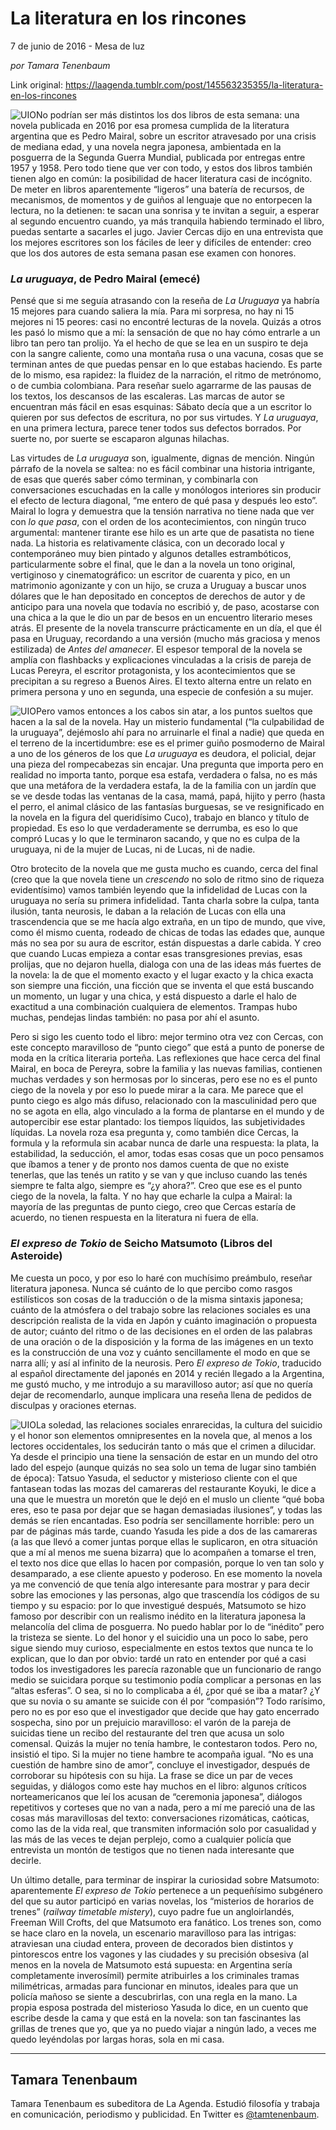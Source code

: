 # La literatura en los rincones



7 de junio de 2016 - Mesa de luz

_por Tamara Tenenbaum_

Link original: https://laagenda.tumblr.com/post/145563235355/la-literatura-en-los-rincones

![UIO](https://64.media.tumblr.com/e94148d4ed0342f9ede903a62c87d904/tumblr_inline_pjztpzhYRq1t6q87u_640.jpg)No podrían ser más distintos los dos libros de esta semana: una novela publicada en 2016 por esa promesa cumplida de la literatura argentina que es Pedro Mairal, sobre un escritor atravesado por una crisis de mediana edad, y una novela negra japonesa, ambientada en la posguerra de la Segunda Guerra Mundial, publicada por entregas entre 1957 y 1958. Pero todo tiene que ver con todo, y estos dos libros también tienen algo en común: la posibilidad de hacer literatura casi de incógnito. De meter en libros aparentemente “ligeros” una batería de recursos, de mecanismos, de momentos y de guiños al lenguaje que no entorpecen la lectura, no la detienen: te sacan una sonrisa y te invitan a seguir, a esperar al segundo encuentro cuando, ya más tranquila habiendo terminado el libro, puedas sentarte a sacarles el jugo. Javier Cercas dijo en una entrevista que los mejores escritores son los fáciles de leer y difíciles de entender: creo que los dos autores de esta semana pasan ese examen con honores.


### *La uruguaya*, de Pedro Mairal (emecé)

Pensé que si me seguía atrasando con la reseña de *La Uruguaya* ya habría 15 mejores para cuando saliera la mía. Para mi sorpresa, no hay ni 15 mejores ni 15 peores: casi no encontré lecturas de la novela. Quizás a otros les pasó lo mismo que a mí: la sensación de que no hay cómo entrarle a un libro tan pero tan prolijo. Ya el hecho de que se lea en un suspiro te deja con la sangre caliente, como una montaña rusa o una vacuna, cosas que se terminan antes de que puedas pensar en lo que estabas haciendo. Es parte de lo mismo, esa rapidez: la fluidez de la narración, el ritmo de metrónomo, o de cumbia colombiana. Para reseñar suelo agarrarme de las pausas de los textos, los descansos de las escaleras. Las marcas de autor se encuentran más fácil en esas esquinas: Sábato decía que a un escritor lo quieren por sus defectos de escritura, no por sus virtudes. Y *La uruguaya*, en una primera lectura, parece tener todos sus defectos borrados. Por suerte no, por suerte se escaparon algunas hilachas. 


Las virtudes de *La uruguaya* son, igualmente, dignas de mención. Ningún párrafo de la novela se saltea: no es fácil combinar una historia intrigante, de esas que querés saber cómo terminan, y combinarla con conversaciones escuchadas en la calle y monólogos interiores sin producir el efecto de lectura diagonal, “me entero de qué pasa y después leo esto”. Mairal lo logra y demuestra que la tensión narrativa no tiene nada que ver con *lo que pasa*, con el orden de los acontecimientos, con ningún truco argumental: mantener tirante ese hilo es un arte que de pasatista no tiene nada. La historia es relativamente clásica, con un decorado local y contemporáneo muy bien pintado y algunos detalles estrambóticos, particularmente sobre el final, que le dan a la novela un tono original, vertiginoso y cinematográfico: un escritor de cuarenta y pico, en un matrimonio agonizante y con un hijo, se cruza a Uruguay a buscar unos dólares que le han depositado en conceptos de derechos de autor y de anticipo para una novela que todavía no escribió y, de paso, acostarse con una chica a la que le dio un par de besos en un encuentro literario meses atrás. El presente de la novela transcurre prácticamente en un día, el que él pasa en Uruguay, recordando a una versión (mucho más graciosa y menos estilizada) de *Antes del amanecer*. El espesor temporal de la novela se amplía con flashbacks y explicaciones vinculadas a la crisis de pareja de Lucas Pereyra, el escritor protagonista, y los acontecimientos que se precipitan a su regreso a Buenos Aires. El texto alterna entre un relato en primera persona y uno en segunda, una especie de confesión a su mujer. 


![UIO](https://64.media.tumblr.com/e94148d4ed0342f9ede903a62c87d904/tumblr_inline_pjztpzhYRq1t6q87u_250.jpg)Pero vamos entonces a los cabos sin atar, a los puntos sueltos que hacen a la sal de la novela. Hay un misterio fundamental (“la culpabilidad de la uruguaya”, dejémoslo ahí para no arruinarle el final a nadie) que queda en el terreno de la incertidumbre: ese es el primer guiño posmoderno de Mairal a uno de los géneros de los que *La uruguaya* es deudora, el policial, dejar una pieza del rompecabezas sin encajar. Una pregunta que importa pero en realidad no importa tanto, porque esa estafa, verdadera o falsa, no es más que una metáfora de la verdadera estafa, la de la familia con un jardín que se ve desde todas las ventanas de la casa, mamá, papá, hijito y perro (hasta el perro, el animal clásico de las fantasías burguesas, se ve resignificado en la novela en la figura del queridísimo Cuco), trabajo en blanco y título de propiedad. Es eso lo que verdaderamente se derrumba, es eso lo que compró Lucas y lo que le terminaron sacando, y que no es culpa de la uruguaya, ni de la mujer de Lucas, ni de Lucas, ni de nadie. 


Otro brotecito de la novela que me gusta mucho es cuando, cerca del final (creo que la que novela tiene un *crescendo* no solo de ritmo sino de riqueza evidentísimo) vamos también leyendo que la infidelidad de Lucas con la uruguaya no sería su primera infidelidad. Tanta charla sobre la culpa, tanta ilusión, tanta neurosis, le daban a la relación de Lucas con ella una trascendencia que se me hacía algo extraña, en un tipo de mundo, que vive, como él mismo cuenta, rodeado de chicas de todas las edades que, aunque más no sea por su aura de escritor, están dispuestas a darle cabida. Y creo que cuando Lucas empieza a contar esas transgresiones previas, esas prolijas, que no dejaron huella, dialoga con una de las ideas más fuertes de la novela: la de que el momento exacto y el lugar exacto y la chica exacta son siempre una ficción, una ficción que se inventa el que está buscando un momento, un lugar y una chica, y está dispuesto a darle el halo de exactitud a una combinación cualquiera de elementos. Trampas hubo muchas, pendejas lindas también: no pasa por ahí el asunto. 


Pero si sigo les cuento todo el libro: mejor termino otra vez con Cercas, con este concepto maravilloso de “punto ciego” que está a punto de ponerse de moda en la crítica literaria porteña. Las reflexiones que hace cerca del final Mairal, en boca de Pereyra, sobre la familia y las nuevas familias, contienen muchas verdades y son hermosas por lo sinceras, pero ese no es el punto ciego de la novela y por eso lo puede mirar a la cara. Me parece que el punto ciego es algo más difuso, relacionado con la masculinidad pero que no se agota en ella, algo vinculado a la forma de plantarse en el mundo y de autopercibir ese estar plantado: los tiempos líquidos, las subjetividades líquidas. La novela roza esa pregunta y, como también dice Cercas, la formula y la reformula sin acabar nunca de darle una respuesta: la plata, la estabilidad, la seducción, el amor, todas esas cosas que un poco pensamos que íbamos a tener y de pronto nos damos cuenta de que no existe tenerlas, que las tenés un ratito y se van y que incluso cuando las tenés siempre te falta algo, siempre es “¿y ahora?”. Creo que ese es el punto ciego de la novela, la falta. Y no hay que echarle la culpa a Mairal: la mayoría de las preguntas de punto ciego, creo que Cercas estaría de acuerdo, no tienen respuesta en la literatura ni fuera de ella.


### *El expreso de Tokio* de Seicho Matsumoto (Libros del Asteroide)

Me cuesta un poco, y por eso lo haré con muchísimo preámbulo, reseñar literatura japonesa. Nunca sé cuánto de lo que percibo como rasgos estilísticos son cosas de la traducción o de la misma sintaxis japonesa; cuánto de la atmósfera o del trabajo sobre las relaciones sociales es una descripción realista de la vida en Japón y cuánto imaginación o propuesta de autor; cuánto del ritmo o de las decisiones en el orden de las palabras de una oración o de la disposición y la forma de las imágenes en un texto es la construcción de una voz y cuánto sencillamente el modo en que se narra allí; y así al infinito de la neurosis. Pero *El expreso de Tokio*, traducido al español directamente del japonés en 2014 y recién llegado a la Argentina, me gustó mucho, y me introdujo a su maravilloso autor; así que no quería dejar de recomendarlo, aunque implicara una reseña llena de pedidos de disculpas y oraciones eternas. 


![UIO](https://64.media.tumblr.com/b5cbfcde4787c2b027df66a925dcbd75/tumblr_inline_pjztq0ngkc1t6q87u_250.jpg)La soledad, las relaciones sociales enrarecidas, la cultura del suicidio y el honor son elementos omnipresentes en la novela que, al menos a los lectores occidentales, los seducirán tanto o más que el crimen a dilucidar. Ya desde el principio una tiene la sensación de estar en un mundo del otro lado del espejo (aunque quizás no sea solo un tema de lugar sino también de época): Tatsuo Yasuda, el seductor y misterioso cliente con el que fantasean todas las mozas del camareras del restaurante Koyuki, le dice a una que le muestra un moretón que le dejó en el muslo un cliente “qué boba eres, eso te pasa por dejar que se hagan demasiadas ilusiones”, y todas las demás se ríen encantadas. Eso podría ser sencillamente horrible: pero un par de páginas más tarde, cuando Yasuda les pide a dos de las camareras (a las que llevó a comer juntas porque ellas le suplicaron, en otra situación que a mí al menos me suena bizarra) que lo acompañen a tomarse el tren, el texto nos dice que ellas lo hacen por compasión, porque lo ven tan solo y desamparado, a ese cliente apuesto y poderoso. En ese momento la novela ya me convenció de que tenía algo interesante para mostrar y para decir sobre las emociones y las personas, algo que trascendía los códigos de su tiempo y su espacio: por lo que investigué después, Matsumoto se hizo famoso por describir con un realismo inédito en la literatura japonesa la melancolía del clima de posguerra. No puedo hablar por lo de “inédito” pero la tristeza se siente. Lo del honor y el suicidio una un poco lo sabe, pero sigue siendo muy curioso, especialmente en estos textos que nunca te lo explican, que lo dan por obvio: tardé un rato en entender por qué a casi todos los investigadores les parecía razonable que un funcionario de rango medio se suicidara porque su testimonio podía complicar a personas en las “altas esferas”. O sea, si no lo complicaba a él, ¿por qué se iba a matar? ¿Y que su novia o su amante se suicide con él por “compasión”? Todo rarísimo, pero no es por eso que el investigador que decide que hay gato encerrado sospecha, sino por un prejuicio maravilloso: el varón de la pareja de suicidas tiene un recibo del restaurante del tren que acusa un solo comensal. Quizás la mujer no tenía hambre, le contestaron todos. Pero no, insistió el tipo. Si la mujer no tiene hambre te acompaña igual. “No es una cuestión de hambre sino de amor”, concluye el investigador, después de corroborar su hipótesis con su hija. La frase se dice un par de veces seguidas, y diálogos como este hay muchos en el libro: algunos críticos norteamericanos que leí los acusan de “ceremonia japonesa”, diálogos repetitivos y corteses que no van a nada, pero a mí me pareció una de las cosas más maravillosas del texto: conversaciones rizomáticas, caóticas, como las de la vida real, que transmiten información solo por casualidad y las más de las veces te dejan perplejo, como a cualquier policía que entrevista un montón de testigos que no tienen nada interesante que decirle.


Un último detalle, para terminar de inspirar la curiosidad sobre Matsumoto: aparentemente *El expreso de Tokio* pertenece a un pequeñísimo subgénero del que su autor participó en varias novelas, los “misterios de horarios de trenes” (*railway timetable mistery*), cuyo padre fue un angloirlandés, Freeman Will Crofts, del que Matsumoto era fanático. Los trenes son, como se hace claro en la novela, un escenario maravilloso para las intrigas: atraviesan una ciudad entera, proveen de decorados bien distintos y pintorescos entre los vagones y las ciudades y su precisión obsesiva (al menos en la novela de Matsumoto está supuesta: en Argentina sería completamente inverosímil) permite atribuirles a los criminales tramas milimétricas, armadas para funcionar en minutos, ideales para que un policía mañoso se siente a descubrirlas, con una regla en la mano. La propia esposa postrada del misterioso Yasuda lo dice, en un cuento que escribe desde la cama y que está en la novela: son tan fascinantes las grillas de trenes que yo, que ya no puedo viajar a ningún lado, a veces me quedo leyéndolas por largas horas, sola en mi casa.




---

 Tamara Tenenbaum
-----------------

 Tamara Tenenbaum es subeditora de La Agenda. Estudió filosofía y trabaja en comunicación, periodismo y publicidad. En Twitter es [@tamtenenbaum](http://www.twitter.com/tamtenenbaum). 

